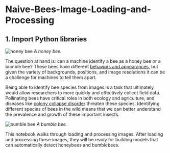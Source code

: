 # Naive-Bees-Image-Loading-and-Processing

## 1. Import Python libraries
<p><img src="https://assets.datacamp.com/production/project_374/img/honey.jpg" alt="honey bee">
<em>A honey bee.</em></p>
<p>The question at hand is: can a machine identify a bee as a honey bee or a bumble bee? These bees have different <a href="http://bumblebeeconservation.org/about-bees/faqs/honeybees-vs-bumblebees/">behaviors and appearances</a>, but given the variety of backgrounds, positions, and image resolutions it can be a challenge for machines to tell them apart.</p>
<p>Being able to identify bee species from images is a task that ultimately would allow researchers to more quickly and effectively collect field data. Pollinating bees have critical roles in both ecology and agriculture, and diseases like <a href="http://news.harvard.edu/gazette/story/2015/07/pesticide-found-in-70-percent-of-massachusetts-honey-samples/">colony collapse disorder</a> threaten these species. Identifying different species of bees in the wild means that we can better understand the prevalence and growth of these important insects.</p>
<p><img src="https://assets.datacamp.com/production/project_374/img/bumble.jpg" alt="bumble bee">
<em>A bumble bee.</em></p>
<p>This notebook walks through loading and processing images. After loading and processing these images, they will be ready for building models that can automatically detect honeybees and bumblebees.</p>
